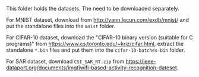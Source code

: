 This folder holds the datasets. The need to be downloaded separately. 

For MNIST dataset, download from <http://yann.lecun.com/exdb/mnist/> and put the standalone files into the `mnist` folder.

For CIFAR-10 dataset, download the "CIFAR-10 binary version (suitable for C programs)" from <https://www.cs.toronto.edu/~kriz/cifar.html>, extract the standalone `*.bin` files and put them into the `cifar-10-batches-bin` folder.

For SAR dataset, download `CSI_SAR_RT.zip` from <https://ieee-dataport.org/documents/imgfiwifi-based-activity-recognition-dateset>.
